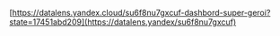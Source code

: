 [https://datalens.yandex.cloud/su6f8nu7gxcuf-dashbord-super-geroi?state=17451abd209](https://datalens.yandex/su6f8nu7gxcuf)
